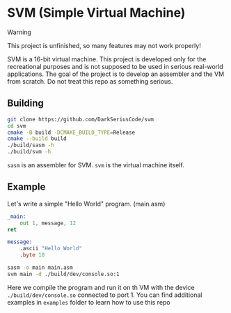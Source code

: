 # SVM (Simple Virtual Machine)

> [!WARNING]
> This project is unfinished, so many features may not work properly!

SVM is a 16-bit virtual machine. This project is developed only for the recreational purposes and is
not supposed to be used in serious real-world applications. The goal of the project is to develop an 
assembler and the VM from scratch. Do not treat this repo as something serious.

## Building
```bash
git clone https://github.com/DarkSeriusCode/svm
cd svm
cmake -B build -DCMAKE_BUILD_TYPE=Release
cmake --build build
./build/sasm -h
./build/svm -h
```

`sasm` is an assembler for SVM.
`svm` is the virtual machine itself.

## Example
Let's write a simple "Hello World" program. (main.asm)
```asm
_main:
    out 1, message, 12
ret

message:
    .ascii "Hello World"
    .byte 10
```

```bash
sasm -o main main.asm
svm main -d ./build/dev/console.so:1
```
Here we compile the program and run it on th VM with the device `./build/dev/console.so` connected to port 1.
You can find additional examples in `examples` folder to learn how to use this repo
